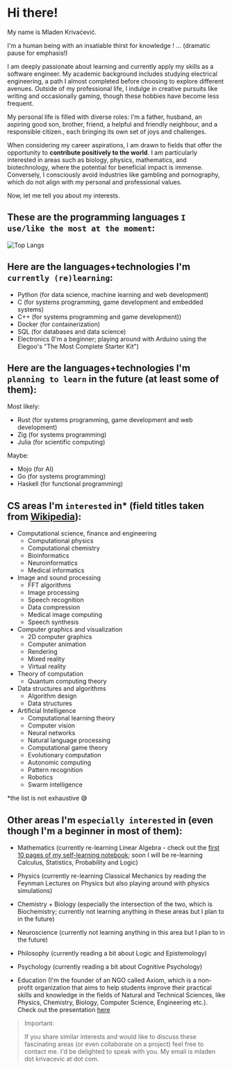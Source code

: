 # Hi there!

My name is Mladen Krivaćević.

I'm a human being with an insatiable thirst for knowledge ! ... (dramatic pause for emphasis!)

I am deeply passionate about learning and currently apply my skills as a software engineer. My academic background includes studying electrical engineering, a path I almost completed before choosing to explore different avenues. Outside of my professional life, I indulge in creative pursuits like writing and occasionally gaming, though these hobbies have become less frequent.

My personal life is filled with diverse roles: I'm a father, husband, an aspiring good son, brother, friend, a helpful and friendly neighbour, and a responsible citizen., each bringing its own set of joys and challenges.

When considering my career aspirations, I am drawn to fields that offer the opportunity to **contribute positively to the world**. I am particularly interested in areas such as biology, physics, mathematics, and biotechnology, where the potential for beneficial impact is immense. Conversely, I consciously avoid industries like gambling and pornography, which do not align with my personal and professional values.

Now, let me tell you about my interests.

## These are the programming languages `I use/like the most at the moment`:

![Top Langs](https://github-readme-stats.vercel.app/api/top-langs/?username=mladen&layout=compact)

## Here are the languages+technologies I'm `currently (re)learning`:

- Python (for data science, machine learning and web development)
- C (for systems programming, game development and embedded systems)
- C++ (for systems programming and game development))
- Docker (for containerization)
- SQL (for databases and data science)
- Electronics (I'm a beginner; playing around with Arduino using the Elegoo's "The Most Complete Starter Kit")

## Here are the languages+technologies I'm `planning to learn` in the future (at least some of them):

Most likely:

- Rust (for systems programming, game development and web development)
- Zig (for systems programming)
- Julia (for scientific computing)

Maybe:

- Mojo (for AI)
- Go (for systems programming)
- Haskell (for functional programming)

## CS areas I'm `interested` in\* (field titles taken from [Wikipedia](https://en.wikipedia.org/wiki/Computer_science)):

- Computational science, finance and engineering
  - Computational physics
  - Computational chemistry
  - Bioinformatics
  - Neuroinformatics
  - Medical informatics
- Image and sound processing
  - FFT algorithms
  - Image processing
  - Speech recognition
  - Data compression
  - Medical image computing
  - Speech synthesis
- Computer graphics and visualization
  - 2D computer graphics
  - Computer animation
  - Rendering
  - Mixed reality
  - Virtual reality
- Theory of computation
  - Quantum computing theory
- Data structures and algorithms
  - Algorithm design
  - Data structures
- Artificial Intelligence
  - Computational learning theory
  - Computer vision
  - Neural networks
  - Natural language processing
  - Computational game theory
  - Evolutionary computation
  - Autonomic computing
  - Pattern recognition
  - Robotics
  - Swarm intelligence

\*the list is not exhaustive :sweat_smile:

## Other areas I'm `especially interested` in (even though I'm a beginner in most of them):

- Mathematics (currently re-learning Linear Algebra - check out the [first 10 pages of my self-learning notebook](https://drive.google.com/file/d/1xnGnLHTG0R2OPtLmADXhx_KDQZT7r5ZS/view?usp=drive_link); soon I will be re-learning Calculus, Statistics, Probability and Logic)
- Physics (currently re-learning Classical Mechanics by reading the Feynman Lectures on Physics but also playing around with physics simulations)
- Chemistry + Biology (especially the intersection of the two, which is Biochemistry; currently not learning anything in these areas but I plan to in the future)
- Neuroscience (currently not learning anything in this area but I plan to in the future)
- Philosophy (currently reading a bit about Logic and Epistemology)
- Psychology (currently reading a bit about Cognitive Psychology)

- Education (I'm the founder of an NGO called Axiom, which is a non-profit organization that aims to help students improve their practical skills and knowledge in the fields of Natural and Technical Sciences, like Physics, Chemistry, Biology, Computer Science, Engineering etc.). Check out the presentation [here](https://www.slideshare.net/mladenkrivacevic/aksiom-laboratorija)

> Important:
>
> If you share similar interests and would like to discuss these fascinating areas (or even collaborate on a project) feel free to contact me. I'd be delighted to speak with you. My email is mladen dot krivacevic at <the biggest search engine> dot com.
